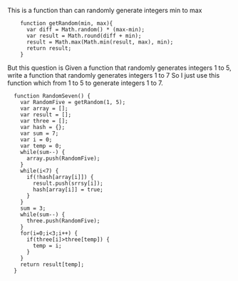 This is a function than can randomly generate integers min to max

        function getRandom(min, max){
          var diff = Math.random() * (max-min);
          var result = Math.round(diff + min);
          result = Math.max(Math.min(result, max), min);
          return result;
        }

But this question is Given a function that randomly generates integers 1 to 5, write a function that randomly generates integers 1 to 7
So I just use this function which from 1 to 5 to generate integers 1 to 7.

      function RandomSeven() {
        var RandomFive = getRandom(1, 5);
        var array = [];
        var result = [];
        var three = [];
        var hash = {};
        var sum = 7;
        var i = 0;
        var temp = 0;
        while(sum--) {
          array.push(RandomFive);
        }
        while(i<7) {
          if(!hash[array[i]]) {
            result.push(srrsy[i]);
            hash[array[i]] = true;
          }
        }
        sum = 3;
        while(sum--) {
          three.push(RandomFive);
        }
        for(i=0;i<3;i++) {
          if(three[i]>three[temp]) {
            temp = i;
          }
        }
        return result[temp];
      }
